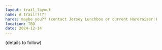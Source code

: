 ```yaml
---
layout: trail_layout
name: A trail!?!?!
hares: maybe you?? (contact Jersey Lunchbox or current Hareraiser!)
location: TBD
date: 2024-12-14
---
```


(details to follow)
